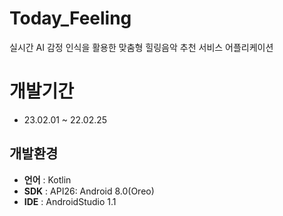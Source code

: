 # Today_Feeling
실시간 AI 감정 인식을 활용한 맞춤형 힐링음악 추천 서비스 어플리케이션

# 개발기간
- 23.02.01 ~ 22.02.25

## 개발환경
- **언어** : Kotlin
- **SDK** : API26: Android 8.0(Oreo)
- **IDE** : AndroidStudio 1.1